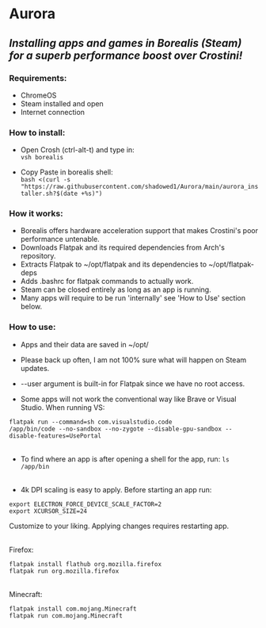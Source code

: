 # Aurora

## *Installing apps and games in Borealis (Steam) for a superb performance boost over Crostini!*

### Requirements: 

- ChromeOS
- Steam installed and open
- Internet connection

### How to install:

- Open Crosh (ctrl-alt-t) and type in: <br>
`vsh borealis`

- Copy Paste in borealis shell: <br>
`bash <(curl -s "https://raw.githubusercontent.com/shadowed1/Aurora/main/aurora_installer.sh?$(date +%s)")`


### How it works:

- Borealis offers hardware acceleration support that makes Crostini's poor performance untenable. 
- Downloads Flatpak and its required dependencies from Arch's repository.
- Extracts Flatpak to ~/opt/flatpak and its dependencies to ~/opt/flatpak-deps
- Adds .bashrc for flatpak commands to actually work.
- Steam can be closed entirely as long as an app is running.
- Many apps will require to be run 'internally' see 'How to Use' section below.

### How to use:
- Apps and their data are saved in ~/opt/
- Please back up often, I am not 100% sure what will happen on Steam updates.  
- --user argument is built-in for Flatpak since we have no root access.

- Some apps will not work the conventional way like Brave or Visual Studio. When running VS:
  
`flatpak run --command=sh com.visualstudio.code` <br>
`/app/bin/code --no-sandbox --no-zygote --disable-gpu-sandbox --disable-features=UsePortal` <br> <br>

- To find where an app is after opening a shell for the app, run:
`ls /app/bin` <br> <br>


- 4k DPI scaling is easy to apply. Before starting an app run:
  
`export ELECTRON_FORCE_DEVICE_SCALE_FACTOR=2` <br>
`export XCURSOR_SIZE=24` <br> 
  
 Customize to your liking. Applying changes requires restarting app. <br><br>


Firefox: 

`flatpak install flathub org.mozilla.firefox` <br>
`flatpak run org.mozilla.firefox` <br> <br>

Minecraft:

`flatpak install com.mojang.Minecraft` <br>
`flatpak run com.mojang.Minecraft` <br> <br>

